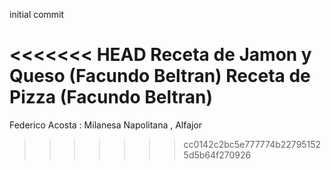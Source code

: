 initial commit

<<<<<<< HEAD
Receta de Jamon y Queso (Facundo Beltran)
Receta de Pizza (Facundo Beltran)
=======
Federico Acosta : Milanesa Napolitana , Alfajor
>>>>>>> cc0142c2bc5e777774b227951525d5b64f270926
